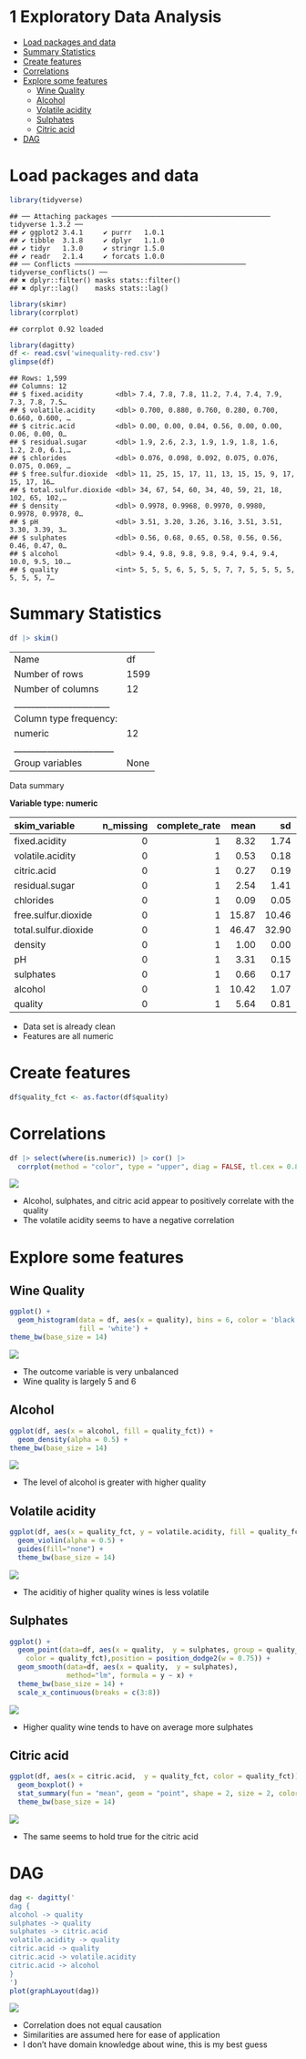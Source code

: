 1 Exploratory Data Analysis
================

- <a href="#load-packages-and-data" id="toc-load-packages-and-data">Load
  packages and data</a>
- <a href="#summary-statistics" id="toc-summary-statistics">Summary
  Statistics</a>
- <a href="#create-features" id="toc-create-features">Create features</a>
- <a href="#correlations" id="toc-correlations">Correlations</a>
- <a href="#explore-some-features" id="toc-explore-some-features">Explore
  some features</a>
  - <a href="#wine-quality" id="toc-wine-quality">Wine Quality</a>
  - <a href="#alcohol" id="toc-alcohol">Alcohol</a>
  - <a href="#volatile-acidity" id="toc-volatile-acidity">Volatile
    acidity</a>
  - <a href="#sulphates" id="toc-sulphates">Sulphates</a>
  - <a href="#citric-acid" id="toc-citric-acid">Citric acid</a>
- <a href="#dag" id="toc-dag">DAG</a>

# Load packages and data

``` r
library(tidyverse)
```

    ## ── Attaching packages ─────────────────────────────────────── tidyverse 1.3.2 ──
    ## ✔ ggplot2 3.4.1     ✔ purrr   1.0.1
    ## ✔ tibble  3.1.8     ✔ dplyr   1.1.0
    ## ✔ tidyr   1.3.0     ✔ stringr 1.5.0
    ## ✔ readr   2.1.4     ✔ forcats 1.0.0
    ## ── Conflicts ────────────────────────────────────────── tidyverse_conflicts() ──
    ## ✖ dplyr::filter() masks stats::filter()
    ## ✖ dplyr::lag()    masks stats::lag()

``` r
library(skimr)
library(corrplot)
```

    ## corrplot 0.92 loaded

``` r
library(dagitty)
df <- read.csv('winequality-red.csv')
glimpse(df)
```

    ## Rows: 1,599
    ## Columns: 12
    ## $ fixed.acidity        <dbl> 7.4, 7.8, 7.8, 11.2, 7.4, 7.4, 7.9, 7.3, 7.8, 7.5…
    ## $ volatile.acidity     <dbl> 0.700, 0.880, 0.760, 0.280, 0.700, 0.660, 0.600, …
    ## $ citric.acid          <dbl> 0.00, 0.00, 0.04, 0.56, 0.00, 0.00, 0.06, 0.00, 0…
    ## $ residual.sugar       <dbl> 1.9, 2.6, 2.3, 1.9, 1.9, 1.8, 1.6, 1.2, 2.0, 6.1,…
    ## $ chlorides            <dbl> 0.076, 0.098, 0.092, 0.075, 0.076, 0.075, 0.069, …
    ## $ free.sulfur.dioxide  <dbl> 11, 25, 15, 17, 11, 13, 15, 15, 9, 17, 15, 17, 16…
    ## $ total.sulfur.dioxide <dbl> 34, 67, 54, 60, 34, 40, 59, 21, 18, 102, 65, 102,…
    ## $ density              <dbl> 0.9978, 0.9968, 0.9970, 0.9980, 0.9978, 0.9978, 0…
    ## $ pH                   <dbl> 3.51, 3.20, 3.26, 3.16, 3.51, 3.51, 3.30, 3.39, 3…
    ## $ sulphates            <dbl> 0.56, 0.68, 0.65, 0.58, 0.56, 0.56, 0.46, 0.47, 0…
    ## $ alcohol              <dbl> 9.4, 9.8, 9.8, 9.8, 9.4, 9.4, 9.4, 10.0, 9.5, 10.…
    ## $ quality              <int> 5, 5, 5, 6, 5, 5, 5, 7, 7, 5, 5, 5, 5, 5, 5, 5, 7…

# Summary Statistics

``` r
df |> skim()
```

|                                                  |      |
|:-------------------------------------------------|:-----|
| Name                                             | df   |
| Number of rows                                   | 1599 |
| Number of columns                                | 12   |
| \_\_\_\_\_\_\_\_\_\_\_\_\_\_\_\_\_\_\_\_\_\_\_   |      |
| Column type frequency:                           |      |
| numeric                                          | 12   |
| \_\_\_\_\_\_\_\_\_\_\_\_\_\_\_\_\_\_\_\_\_\_\_\_ |      |
| Group variables                                  | None |

Data summary

**Variable type: numeric**

| skim_variable        | n_missing | complete_rate |  mean |    sd |   p0 |   p25 |   p50 |   p75 |   p100 | hist  |
|:---------------------|----------:|--------------:|------:|------:|-----:|------:|------:|------:|-------:|:------|
| fixed.acidity        |         0 |             1 |  8.32 |  1.74 | 4.60 |  7.10 |  7.90 |  9.20 |  15.90 | ▂▇▂▁▁ |
| volatile.acidity     |         0 |             1 |  0.53 |  0.18 | 0.12 |  0.39 |  0.52 |  0.64 |   1.58 | ▅▇▂▁▁ |
| citric.acid          |         0 |             1 |  0.27 |  0.19 | 0.00 |  0.09 |  0.26 |  0.42 |   1.00 | ▇▆▅▁▁ |
| residual.sugar       |         0 |             1 |  2.54 |  1.41 | 0.90 |  1.90 |  2.20 |  2.60 |  15.50 | ▇▁▁▁▁ |
| chlorides            |         0 |             1 |  0.09 |  0.05 | 0.01 |  0.07 |  0.08 |  0.09 |   0.61 | ▇▁▁▁▁ |
| free.sulfur.dioxide  |         0 |             1 | 15.87 | 10.46 | 1.00 |  7.00 | 14.00 | 21.00 |  72.00 | ▇▅▁▁▁ |
| total.sulfur.dioxide |         0 |             1 | 46.47 | 32.90 | 6.00 | 22.00 | 38.00 | 62.00 | 289.00 | ▇▂▁▁▁ |
| density              |         0 |             1 |  1.00 |  0.00 | 0.99 |  1.00 |  1.00 |  1.00 |   1.00 | ▁▃▇▂▁ |
| pH                   |         0 |             1 |  3.31 |  0.15 | 2.74 |  3.21 |  3.31 |  3.40 |   4.01 | ▁▅▇▂▁ |
| sulphates            |         0 |             1 |  0.66 |  0.17 | 0.33 |  0.55 |  0.62 |  0.73 |   2.00 | ▇▅▁▁▁ |
| alcohol              |         0 |             1 | 10.42 |  1.07 | 8.40 |  9.50 | 10.20 | 11.10 |  14.90 | ▇▇▃▁▁ |
| quality              |         0 |             1 |  5.64 |  0.81 | 3.00 |  5.00 |  6.00 |  6.00 |   8.00 | ▁▇▇▂▁ |

- Data set is already clean
- Features are all numeric

# Create features

``` r
df$quality_fct <- as.factor(df$quality)
```

# Correlations

``` r
df |> select(where(is.numeric)) |> cor() |> 
  corrplot(method = "color", type = "upper", diag = FALSE, tl.cex = 0.8)
```

![](1_EDA_files/figure-gfm/unnamed-chunk-4-1.png)<!-- -->

- Alcohol, sulphates, and citric acid appear to positively correlate
  with the quality
- The volatile acidity seems to have a negative correlation

# Explore some features

## Wine Quality

``` r
ggplot() +
  geom_histogram(data = df, aes(x = quality), bins = 6, color = 'black', 
                 fill = 'white') +
theme_bw(base_size = 14)
```

![](1_EDA_files/figure-gfm/unnamed-chunk-5-1.png)<!-- -->

- The outcome variable is very unbalanced
- Wine quality is largely 5 and 6

## Alcohol

``` r
ggplot(df, aes(x = alcohol, fill = quality_fct)) +
  geom_density(alpha = 0.5) +
theme_bw(base_size = 14)
```

![](1_EDA_files/figure-gfm/unnamed-chunk-6-1.png)<!-- -->

- The level of alcohol is greater with higher quality

## Volatile acidity

``` r
ggplot(df, aes(x = quality_fct, y = volatile.acidity, fill = quality_fct)) +
  geom_violin(alpha = 0.5) +
  guides(fill="none") +
  theme_bw(base_size = 14)
```

![](1_EDA_files/figure-gfm/unnamed-chunk-7-1.png)<!-- -->

- The aciditiy of higher quality wines is less volatile

## Sulphates

``` r
ggplot() +
  geom_point(data=df, aes(x = quality,  y = sulphates, group = quality_fct, 
    color = quality_fct),position = position_dodge2(w = 0.75)) +
  geom_smooth(data=df, aes(x = quality,  y = sulphates),
              method="lm", formula = y ~ x) +
  theme_bw(base_size = 14) + 
  scale_x_continuous(breaks = c(3:8))
```

![](1_EDA_files/figure-gfm/unnamed-chunk-8-1.png)<!-- -->

- Higher quality wine tends to have on average more sulphates

## Citric acid

``` r
ggplot(df, aes(x = citric.acid,  y = quality_fct, color = quality_fct)) +
  geom_boxplot() +
  stat_summary(fun = "mean", geom = "point", shape = 2, size = 2, color = "black") +
  theme_bw(base_size = 14)
```

![](1_EDA_files/figure-gfm/unnamed-chunk-9-1.png)<!-- -->

- The same seems to hold true for the citric acid

# DAG

``` r
dag <- dagitty('
dag {
alcohol -> quality
sulphates -> quality
sulphates -> citric.acid
volatile.acidity -> quality
citric.acid -> quality
citric.acid -> volatile.acidity
citric.acid -> alcohol
}
')
plot(graphLayout(dag))
```

![](1_EDA_files/figure-gfm/unnamed-chunk-10-1.png)<!-- -->

- Correlation does not equal causation
- Similarities are assumed here for ease of application
- I don’t have domain knowledge about wine, this is my best guess
